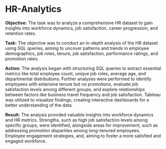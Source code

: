 # HR-Analytics

**Objective:**
The task was to analyze a comprehensive HR dataset to gain insights into workforce dynamics, job satisfaction, career progression, and retention rates.

**Task:**
The objective was to conduct an in-depth analysis of the HR dataset using SQL queries, aiming to uncover patterns and trends in employee demographics, job roles, tenure, job satisfaction, performance ratings, and promotion rates.

**Action:**
The analysis began with structuring SQL queries to extract essential metrics like total employee count, unique job roles, average age, and departmental distributions. Further analyses were performed to identify employees with extensive tenure but no promotions, evaluate job satisfaction levels among different groups, and explore relationships between factors like business travel frequency and job satisfaction. Tableau was utilized to visualize findings, creating interactive dashboards for a better understanding of the data.

**Result:**
The analysis provided valuable insights into workforce dynamics and HR metrics. Strengths, such as high job satisfaction levels among specific groups, were identified, alongside areas for improvement, such as addressing promotion disparities among long-tenured employees. Employee engagement strategies, and, aiming to foster a more satisfied and engaged workforce.
